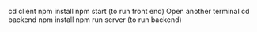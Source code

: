 cd client
npm install
npm start (to run front end)
Open another terminal
cd backend
npm install
npm run server (to run backend)
